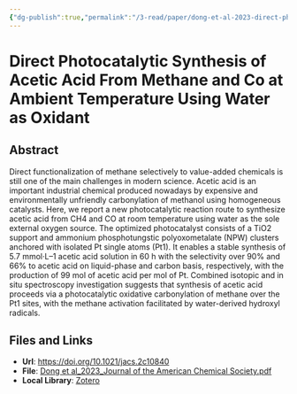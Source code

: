 ```yaml
---
{"dg-publish":true,"permalink":"/3-read/paper/dong-et-al-2023-direct-photocatalytic-synthesis-of-acetic-acid-from-methane-and-co-at-ambient-temperature-using-water-as-oxidant/","tags":["paper/viewed"],"created":"2023-08-25-Friday 18:58:02","updated":"2023-08-25-Friday 21:29:48"}
---
```



# Direct Photocatalytic Synthesis of Acetic Acid From Methane and Co at Ambient Temperature Using Water as Oxidant

## Abstract

Direct functionalization of methane selectively to value-added chemicals is still one of the main challenges in modern science. Acetic acid is an important industrial chemical produced nowadays by expensive and environmentally unfriendly carbonylation of methanol using homogeneous catalysts. Here, we report a new photocatalytic reaction route to synthesize acetic acid from CH4 and CO at room temperature using water as the sole external oxygen source. The optimized photocatalyst consists of a TiO2 support and ammonium phosphotungstic polyoxometalate (NPW) clusters anchored with isolated Pt single atoms (Pt1). It enables a stable synthesis of 5.7 mmol·L–1 acetic acid solution in 60 h with the selectivity over 90% and 66% to acetic acid on liquid-phase and carbon basis, respectively, with the production of 99 mol of acetic acid per mol of Pt. Combined isotopic and in situ spectroscopy investigation suggests that synthesis of acetic acid proceeds via a photocatalytic oxidative carbonylation of methane over the Pt1 sites, with the methane activation facilitated by water-derived hydroxyl radicals.

## Files and Links

- **Url**: https://doi.org/10.1021/jacs.2c10840
- **File**: [Dong et al_2023_Journal of the American Chemical Society.pdf](file:///C:%5CUsers%5Clengb%5COneDrive%20-%20lleng%5CZotero%5CSingle%20Atom%5CDong%20et%20al_2023_Journal%20of%20the%20American%20Chemical%20Society.pdf)
- **Local Library**: [Zotero](zotero://select/library/items/2XRMVBV2)